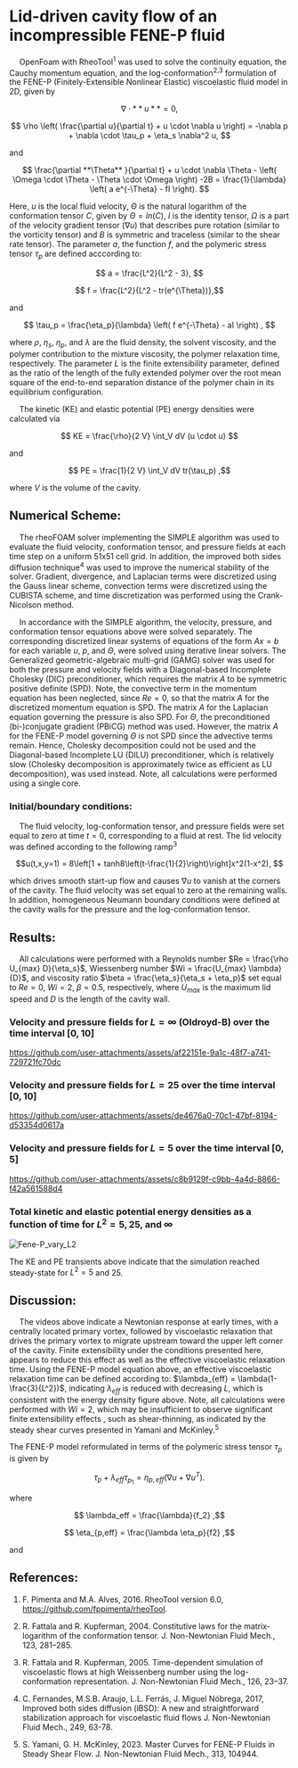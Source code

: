 # **Lid-driven cavity flow of an incompressible FENE-P fluid**

&emsp; OpenFoam with RheoTool<sup>1</sup> was used to solve the continuity equation, the Cauchy momentum equation, and the log-conformation<sup>2,3</sup> formulation 
of the FENE-P (Finitely-Extensible Nonlinear Elastic) viscoelastic fluid model in 2D, given by

$$ \nabla \cdot  **u** = 0, $$

$$ \rho \left( \frac{\partial u}{\partial t} + u \cdot \nabla u \right) = -\nabla p + \nabla \cdot \tau_p + \eta_s \nabla^2 u, $$

and 

$$ \frac{\partial **\Theta** }{\partial t} + u \cdot \nabla \Theta - \left( \Omega \cdot \Theta - \Theta \cdot \Omega \right) -2B 
			= \frac{1}{\lambda} \left( a e^{-\Theta} - fI \right). $$

Here, $u$ is the local fluid velocity, $\Theta$ is the natural logarithm of the conformation tensor $C$, given by $\Theta = ln(C)$, $I$ is the identity tensor,
$\Omega$ is a part of the velocity gradient tensor ($\nabla u$) that describes pure rotation (similar to the vorticity tensor) and $B$ is symmetric and traceless (similar to the shear rate tensor).
The parameter $a$, the function $f$, and the polymeric stress tensor $\tau_p$ are defined acccording to:

$$ a = \frac{L^2}{L^2 - 3}, $$

$$ f = \frac{L^2}{L^2 - tr(e^{\Theta})},$$

and 

$$ \tau_p = \frac{\eta_p}{\lambda} \left( f e^{-\Theta} - aI \right) , $$

where $\rho$, $\eta_s$, $\eta_p$, and $\lambda$ are the fluid density, the solvent viscosity, and the polymer contribution to the mixture viscosity, 
the polymer relaxation time, respectively. The parameter $L$ is the finite extensibility parameter, defined as the ratio of the length of the fully extended polymer over the root mean
square of the end-to-end separation distance of the polymer chain in its equilibrium configuration.

&emsp; The kinetic (KE) and elastic potential (PE) energy densities were calculated via

$$ KE = \frac{\rho}{2 V} \int_V dV (u \cdot u) $$

and 

$$ PE = \frac{1}{2 V} \int_V dV tr(\tau_p) ,$$

where $V$ is the volume of the cavity.

## **Numerical Scheme:**
&emsp; The rheoFOAM solver implementing the SIMPLE algorithm was used to evaluate the fluid velocity, conformation tensor, and pressure fields at each time step on a uniform 51x51 cell grid.
In addition, the improved both sides diffusion technique<sup>4</sup> was used to improve the numerical stability of the solver. Gradient, divergence, and Laplacian terms were discretized using the Gauss linear scheme, 
convection terms were discretized using the CUBISTA scheme, and time discretization was performed using the Crank-Nicolson method. 

&emsp; In accordance with the SIMPLE algorithm, the velocity, pressure, and conformation tensor equations above were solved separately. The corresponding discretized linear systems of equations of the form $Ax = b$ for each variable $u$, $p$, and $\Theta$, were solved using iterative linear solvers.
The Generalized geometric-algebraic multi-grid (GAMG) solver was used for both the pressure and velocity fields with a Diagonal-based Incomplete Cholesky (DIC) preconditioner, 
which requires the matrix $A$ to be symmetric positive definite (SPD). Note, the convective term in the momentum equation has been neglected, since $Re = 0$, so that the matrix $A$ for the discretized momentum equation is SPD. The matrix $A$ for the Laplacian equation governing the pressure is also SPD. For $\Theta$, the preconditioned (bi-)conjugate gradient (PBiCG) method was used. 
However, the matrix $A$ for the FENE-P model governing $\Theta$ is not SPD since the advective terms remain. Hence, Cholesky decomposition could not be used and the Diagonal-based Incomplete LU (DILU) preconditioner, which is relatively slow (Cholesky decomposition is approximately twice as efficient as LU decomposition), was used instead. 
Note, all calculations were performed using a single core.

### **Initial/boundary conditions:**
&emsp; The fluid velocity, log-conformation tensor, and pressure fields were set equal to zero at time $t = 0$, corresponding to a fluid at rest.
The lid velocity was defined according to the following ramp<sup>3</sup>

$$u(t,x,y=1) = 8\left[1 + tanh8\left(t-\frac{1}{2}\right)\right]x^2(1-x^2), $$

which drives smooth start-up flow and causes $\nabla u$ to vanish at the corners of the cavity. The fluid velocity was set equal to zero at the remaining walls. 
In addition, homogeneous Neumann boundary conditions were defined at the cavity walls for the pressure and the log-conformation tensor.

## **Results**:
&emsp; All calculations were performed with a Reynolds number $Re = \frac{\rho U_{max} D}{\eta_s}$, Wiessenberg number $Wi = \frac{U_{max} \lambda}{D}$, 
and viscosity ratio $\beta = \frac{\eta_s}{\eta_s + \eta_p}$ set equal to $Re = 0$, $Wi = 2$, $\beta = 0.5$, respectively, where $U_{max}$ is the maximum lid speed and $D$ is the length of the cavity wall.

### **Velocity and pressure fields for $L = \infty$ (Oldroyd-B) over the time interval $[0, 10]$**

https://github.com/user-attachments/assets/af22151e-9a1c-48f7-a741-729721fc70dc

### **Velocity and pressure fields for $L = 25$ over the time interval $[0, 10]$**

https://github.com/user-attachments/assets/de4676a0-70c1-47bf-8194-d53354d0617a

### **Velocity and pressure fields for $L = 5$ over the time interval $[0, 5]$**

https://github.com/user-attachments/assets/c8b9129f-c9bb-4a4d-8866-f42a561588d4

### **Total kinetic and elastic potential energy densities as a function of time for $L^2 = 5, 25,$ and $\infty$**

![Fene-P_vary_L2](https://github.com/user-attachments/assets/fc54c1de-52ff-4131-95e5-bf193920e8a6)

The KE and PE transients above indicate that the simulation reached steady-state for $L^2 = 5$ and $25$.

## **Discussion**:
&emsp; The videos above indicate a Newtonian response at early times, with a centrally located primary vortex, followed by viscoelastic relaxation that drives the primary vortex to migrate upstream toward the upper left corner of the cavity.
Finite extensibility under the conditions presented here, appears to reduce this effect as well as the effective viscoelastic relaxation time. Using the FENE-P model equation above, an effective viscoelastic relaxation time can be defined according to: $\lambda_{eff} = \lambda(1-\frac{3}{L^2})$, indicating $\lambda_{eff}$ is reduced
with decreasing $L$, which is consistent with the energy density figure above. Note, all calculations were performed with $Wi = 2$, which may be insufficient to observe significant finite extensibility effects , such as shear-thinning, 
as indicated by the steady shear curves presented in Yamani and McKinley.<sup>5</sup>

The FENE-P model reformulated in terms of the polymeric stress tensor $\tau_p$ is given by

$$ \tau_p + \lambda_{eff} \tau_p_1
			= \eta_{p,eff} \left(\nabla u + \nabla u^T \right). $$ 
			
where 

$$ \lambda_eff = \frac{\lambda}{f_2} ,$$

$$ \eta_{p,eff} = \frac{\lambda \eta_p}{f2} ,$$
 
and 
 
 $$ $$
## **References**:

1.	F. Pimenta and M.A. Alves, 2016. RheoTool version 6.0, https://github.com/fppimenta/rheoTool.

2.	R. Fattala and R. Kupferman, 2004. Constitutive laws for the matrix-logarithm of the conformation tensor.
		J. Non-Newtonian Fluid Mech., 123, 281–285.

3.	R. Fattala and R. Kupferman, 2005. Time-dependent simulation of viscoelastic flows at high Weissenberg
		number using the log-conformation representation. J. Non-Newtonian Fluid Mech., 126, 23–37.

4.	C. Fernandes, M.S.B. Araujo, L.L. Ferrás, J. Miguel Nóbrega, 2017, 
		Improved both sides diffusion (iBSD): A new and straightforward stabilization approach for viscoelastic fluid flows
		J. Non-Newtonian Fluid Mech., 249, 63-78.

5.	S. Yamani, G. H. McKinley, 2023. Master Curves for FENE-P Fluids in Steady Shear Flow. J. Non-Newtonian Fluid Mech., 313, 104944.
